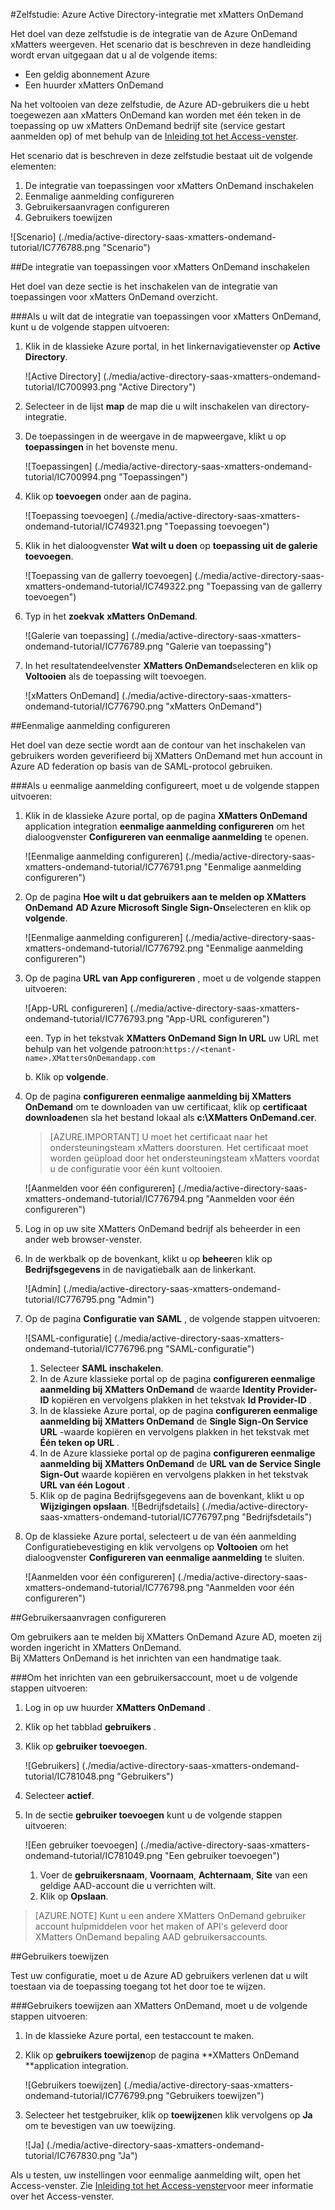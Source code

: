 <properties 
    pageTitle="Zelfstudie: Azure Active Directory-integratie met xMatters OnDemand | Microsoft Azure"
    description="Meer informatie over het xMatters OnDemand met Azure Active Directory gebruiken voor het inschakelen van eenmalige aanmelding, geautomatiseerde provisioning en meer!" 
    services="active-directory" 
    authors="jeevansd"  
    documentationCenter="na" 
    manager="femila"/>
<tags 
    ms.service="active-directory" 
    ms.devlang="na" 
    ms.topic="article" 
    ms.tgt_pltfrm="na" 
    ms.workload="identity" 
    ms.date="09/09/2016" 
    ms.author="jeedes" />

#<a name="tutorial-azure-active-directory-integration-with-xmatters-ondemand"></a>Zelfstudie: Azure Active Directory-integratie met xMatters OnDemand
  
Het doel van deze zelfstudie is de integratie van de Azure OnDemand xMatters weergeven. Het scenario dat is beschreven in deze handleiding wordt ervan uitgegaan dat u al de volgende items:

-   Een geldig abonnement Azure
-   Een huurder xMatters OnDemand
  
Na het voltooien van deze zelfstudie, de Azure AD-gebruikers die u hebt toegewezen aan xMatters OnDemand kan worden met één teken in de toepassing op uw xMatters OnDemand bedrijf site (service gestart aanmelden op) of met behulp van de [Inleiding tot het Access-venster](active-directory-saas-access-panel-introduction.md).
  
Het scenario dat is beschreven in deze zelfstudie bestaat uit de volgende elementen:

1.  De integratie van toepassingen voor xMatters OnDemand inschakelen
2.  Eenmalige aanmelding configureren
3.  Gebruikersaanvragen configureren
4.  Gebruikers toewijzen

![Scenario] (./media/active-directory-saas-xmatters-ondemand-tutorial/IC776788.png "Scenario")

##<a name="enabling-the-application-integration-for-xmatters-ondemand"></a>De integratie van toepassingen voor xMatters OnDemand inschakelen
  
Het doel van deze sectie is het inschakelen van de integratie van toepassingen voor xMatters OnDemand overzicht.

###<a name="to-enable-the-application-integration-for-xmatters-ondemand-perform-the-following-steps"></a>Als u wilt dat de integratie van toepassingen voor xMatters OnDemand, kunt u de volgende stappen uitvoeren:

1.  Klik in de klassieke Azure portal, in het linkernavigatievenster op **Active Directory**.

    ![Active Directory] (./media/active-directory-saas-xmatters-ondemand-tutorial/IC700993.png "Active Directory")

2.  Selecteer in de lijst **map** de map die u wilt inschakelen van directory-integratie.

3.  De toepassingen in de weergave in de mapweergave, klikt u op **toepassingen** in het bovenste menu.

    ![Toepassingen] (./media/active-directory-saas-xmatters-ondemand-tutorial/IC700994.png "Toepassingen")

4.  Klik op **toevoegen** onder aan de pagina.

    ![Toepassing toevoegen] (./media/active-directory-saas-xmatters-ondemand-tutorial/IC749321.png "Toepassing toevoegen")

5.  Klik in het dialoogvenster **Wat wilt u doen** op **toepassing uit de galerie toevoegen**.

    ![Toepassing van de gallerry toevoegen] (./media/active-directory-saas-xmatters-ondemand-tutorial/IC749322.png "Toepassing van de gallerry toevoegen")

6.  Typ in het **zoekvak** **xMatters OnDemand**.

    ![Galerie van toepassing] (./media/active-directory-saas-xmatters-ondemand-tutorial/IC776789.png "Galerie van toepassing")

7.  In het resultatendeelvenster **XMatters OnDemand**selecteren en klik op **Voltooien** als de toepassing wilt toevoegen.

    ![xMatters OnDemand] (./media/active-directory-saas-xmatters-ondemand-tutorial/IC776790.png "xMatters OnDemand")

##<a name="configuring-single-sign-on"></a>Eenmalige aanmelding configureren
  
Het doel van deze sectie wordt aan de contour van het inschakelen van gebruikers worden geverifieerd bij XMatters OnDemand met hun account in Azure AD federation op basis van de SAML-protocol gebruiken.

###<a name="to-configure-single-sign-on-perform-the-following-steps"></a>Als u eenmalige aanmelding configureert, moet u de volgende stappen uitvoeren:

1.  Klik in de klassieke Azure portal, op de pagina **XMatters OnDemand** application integration **eenmalige aanmelding configureren** om het dialoogvenster **Configureren van eenmalige aanmelding** te openen.

    ![Eenmalige aanmelding configureren] (./media/active-directory-saas-xmatters-ondemand-tutorial/IC776791.png "Eenmalige aanmelding configureren")

2.  Op de pagina **Hoe wilt u dat gebruikers aan te melden op XMatters OnDemand** **AD Azure Microsoft Single Sign-On**selecteren en klik op **volgende**.

    ![Eenmalige aanmelding configureren] (./media/active-directory-saas-xmatters-ondemand-tutorial/IC776792.png "Eenmalige aanmelding configureren")

3.  Op de pagina **URL van App configureren** , moet u de volgende stappen uitvoeren:

    ![App-URL configureren] (./media/active-directory-saas-xmatters-ondemand-tutorial/IC776793.png "App-URL configureren")

    een. Typ in het tekstvak **XMatters OnDemand Sign In URL** uw URL met behulp van het volgende patroon:`https://<tenant-name>.XMattersOnDemandapp.com`

    b. Klik op **volgende**.


4.  Op de pagina **configureren eenmalige aanmelding bij XMatters OnDemand** om te downloaden van uw certificaat, klik op **certificaat downloaden**en sla het bestand lokaal als **c:\\XMatters OnDemand.cer**.

    >[AZURE.IMPORTANT] U moet het certificaat naar het ondersteuningsteam xMatters doorsturen. Het certificaat moet worden geüpload door het ondersteuningsteam xMatters voordat u de configuratie voor één kunt voltooien.

    ![Aanmelden voor één configureren] (./media/active-directory-saas-xmatters-ondemand-tutorial/IC776794.png "Aanmelden voor één configureren")

5.  Log in op uw site XMatters OnDemand bedrijf als beheerder in een ander web browser-venster.

6.  In de werkbalk op de bovenkant, klikt u op **beheer**en klik op **Bedrijfsgegevens** in de navigatiebalk aan de linkerkant.

    ![Admin] (./media/active-directory-saas-xmatters-ondemand-tutorial/IC776795.png "Admin")

7.  Op de pagina **Configuratie van SAML** , de volgende stappen uitvoeren:

    ![SAML-configuratie] (./media/active-directory-saas-xmatters-ondemand-tutorial/IC776796.png "SAML-configuratie")

    1.  Selecteer **SAML inschakelen**.
    2.  In de Azure klassieke portal op de pagina **configureren eenmalige aanmelding bij XMatters OnDemand** de waarde **Identity Provider-ID** kopiëren en vervolgens plakken in het tekstvak **Id Provider-ID** .
    3.  In de klassieke Azure portal, op de pagina **configureren eenmalige aanmelding bij XMatters OnDemand** de **Single Sign-On Service URL** -waarde kopiëren en vervolgens plakken in het tekstvak met **Één teken op URL** .
    4.  In de Azure klassieke portal op de pagina **configureren eenmalige aanmelding bij XMatters OnDemand** de **URL van de Service Single Sign-Out** waarde kopiëren en vervolgens plakken in het tekstvak **URL van één Logout** .
    5.  Klik op de pagina Bedrijfsgegevens aan de bovenkant, klikt u op **Wijzigingen opslaan**.
        ![Bedrijfsdetails] (./media/active-directory-saas-xmatters-ondemand-tutorial/IC776797.png "Bedrijfsdetails")

8.  Op de klassieke Azure portal, selecteert u de van één aanmelding Configuratiebevestiging en klik vervolgens op **Voltooien** om het dialoogvenster **Configureren van eenmalige aanmelding** te sluiten.

    ![Aanmelden voor één configureren] (./media/active-directory-saas-xmatters-ondemand-tutorial/IC776798.png "Aanmelden voor één configureren")

##<a name="configuring-user-provisioning"></a>Gebruikersaanvragen configureren
  
Om gebruikers aan te melden bij XMatters OnDemand Azure AD, moeten zij worden ingericht in XMatters OnDemand.  
Bij XMatters OnDemand is het inrichten van een handmatige taak.

###<a name="to-provision-a-user-accounts-perform-the-following-steps"></a>Om het inrichten van een gebruikersaccount, moet u de volgende stappen uitvoeren:

1.  Log in op uw huurder **XMatters OnDemand** .

2.  Klik op het tabblad **gebruikers** .

3.  Klik op **gebruiker toevoegen**.

    ![Gebruikers] (./media/active-directory-saas-xmatters-ondemand-tutorial/IC781048.png "Gebruikers")

4.  Selecteer **actief**.

5.  In de sectie **gebruiker toevoegen** kunt u de volgende stappen uitvoeren:

    ![Een gebruiker toevoegen] (./media/active-directory-saas-xmatters-ondemand-tutorial/IC781049.png "Een gebruiker toevoegen")

    1.  Voer de **gebruikersnaam**, **Voornaam**, **Achternaam**, **Site** van een geldige AAD-account die u verrichten wilt.
    2.  Klik op **Opslaan**.

>[AZURE.NOTE] Kunt u een andere XMatters OnDemand gebruiker account hulpmiddelen voor het maken of API's geleverd door XMatters OnDemand bepaling AAD gebruikersaccounts.

##<a name="assigning-users"></a>Gebruikers toewijzen
  
Test uw configuratie, moet u de Azure AD gebruikers verlenen dat u wilt toestaan via de toepassing toegang tot het door toe te wijzen.

###<a name="to-assign-users-to-xmatters-ondemand-perform-the-following-steps"></a>Gebruikers toewijzen aan XMatters OnDemand, moet u de volgende stappen uitvoeren:

1.  In de klassieke Azure portal, een testaccount te maken.

2.  Klik op **gebruikers toewijzen**op de pagina **XMatters OnDemand **application integration.

    ![Gebruikers toewijzen] (./media/active-directory-saas-xmatters-ondemand-tutorial/IC776799.png "Gebruikers toewijzen")

3.  Selecteer het testgebruiker, klik op **toewijzen**en klik vervolgens op **Ja** om te bevestigen van uw toewijzing.

    ![Ja] (./media/active-directory-saas-xmatters-ondemand-tutorial/IC767830.png "Ja")
  
Als u testen, uw instellingen voor eenmalige aanmelding wilt, open het Access-venster. Zie [Inleiding tot het Access-venster](active-directory-saas-access-panel-introduction.md)voor meer informatie over het Access-venster.